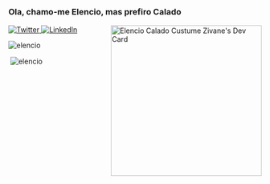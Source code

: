 ##
<h3 align="left" color="#ff0000"> Ola, chamo-me Elencio, mas prefiro Calado</h3>
<div>
<div align="left">
  <a href="##">
    <img
      src="https://img.shields.io/twitter/follow/omBratteng?label=Twitter&logo=twitter&style=flat-square&color=1da1f2&logoColor=ffffff"
      alt="Twitter"
    />
  </a>
  <a href="https://linkedin.com/in/elencio-calado-zivane">
    <img
      src="https://img.shields.io/static/v1?logo=linkedin&style=flat-square&color=0072b1&label=LinkedIn&message=%E2%98%86"
      alt="LinkedIn"
    />
  </a>

<a  href="https://app.daily.dev/elencio">
     <img  
     width= "300"
     align="right" src="https://api.daily.dev/devcards/b29609e0ec444d339e8c175f14b3fc52.png?r=gtb" width="400" alt="Elencio Calado Custume Zivane's Dev      Card"
      />
 </a>
</div>

  <div>
  
  <p><img align="center" src="https://github-readme-stats.vercel.app/api/top-langs?username=elencio&show_icons=true&locale=en&layout=compact"       alt="elencio" /></p>
   

<p>&nbsp;<img 
              align="center" src="https://github-readme-stats.vercel.app/api?username=elencio&show_icons=true&locale=en&theme="transparent" alt="elencio"
              /></p>

    



####  
  </div>

</div>
<div>
  
####

</div>


 
 



